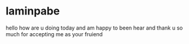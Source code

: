 # laminpabe
hello how are u doing today and am happy to been hear and thank u so much for accepting me as your fruiend
